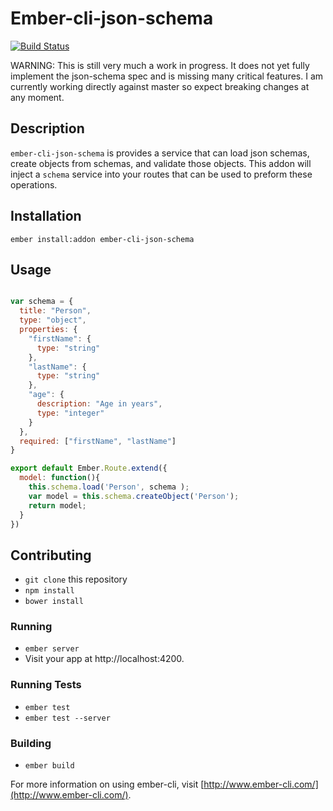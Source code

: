 # Ember-cli-json-schema

[![Build Status](https://travis-ci.org/southpolesteve/ember-cli-json-schema.svg?branch=master)](https://travis-ci.org/southpolesteve/ember-cli-json-schema)

WARNING: This is still very much a work in progress. It does not yet fully implement the json-schema spec and is missing many critical features. I am currently working directly against master so expect breaking changes at any moment.

## Description

`ember-cli-json-schema` is provides a service that can load json schemas, create objects from schemas, and validate those objects. This addon will inject a `schema` service into your routes that can be used to preform these operations.

## Installation

`ember install:addon ember-cli-json-schema`

## Usage

``` javascript

var schema = {
  title: "Person",
  type: "object",
  properties: {
    "firstName": {
      type: "string"
    },
    "lastName": {
      type: "string"
    },
    "age": {
      description: "Age in years",
      type: "integer"
    }
  },
  required: ["firstName", "lastName"]
}

export default Ember.Route.extend({
  model: function(){
    this.schema.load('Person', schema );
    var model = this.schema.createObject('Person');
    return model;
  }
})

```


## Contributing

* `git clone` this repository
* `npm install`
* `bower install`

### Running

* `ember server`
* Visit your app at http://localhost:4200.

### Running Tests

* `ember test`
* `ember test --server`

### Building

* `ember build`

For more information on using ember-cli, visit [http://www.ember-cli.com/](http://www.ember-cli.com/).

